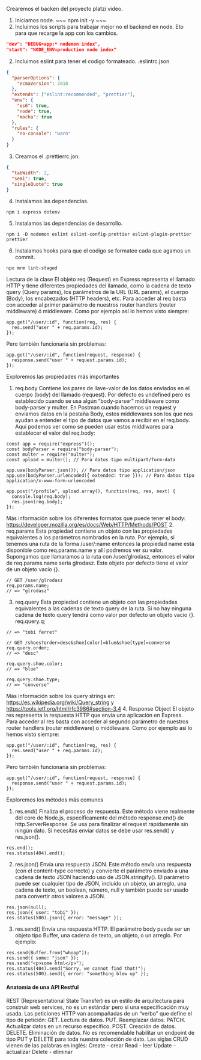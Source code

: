 Crearemos el backen del proyecto platzi video.
1. Iniciamos node. ~~~ npm init -y ~~~
2. Incluimos los scripts para trabajar mejor no el backend en node. Eto para que recarge la app con los cambios.
  ~~~json
  "dev": "DEBUG=app:* nodemon index",
  "start": "NODE_ENV=production node index"
  ~~~
2. Incluimos eslint para tener el codigo formateado.
  .eslintrc.json
  ~~~json
  {
    "parserOptions": {
      "ecmaVersion": 2018
    },
    "extends": ["eslint:recommended", "prettier"],
    "env": {
      "es6": true,
      "node": true,
      "mocha": true
    },
    "rules": {
      "no-console": "warn"
    }
  }
  ~~~
3. Creamos el .prettierrc.jon.
  ~~~json
  {
    "tabWidth": 2,
    "semi": true,
    "singleQuote": true
  }
  ~~~
4. Instalamos las dependencias.
  ~~~
  npm i express dotenv
  ~~~
5. Instalamos las dependencias de desarrollo.
  ~~~
  npm i -D nodemon eslint eslint-config-prettier eslint-plugin-prettier prettier
  ~~~
6. Instalamos hooks para que el codigo se formatee cada que agamos un commit.
  ~~~
  npx mrm lint-staged
  ~~~
Lectura de la clase
El objeto req (Request) en Express representa el llamado HTTP y tiene diferentes propiedades del llamado, como la cadena de texto query (Query params), los parámetros de la URL (URL params), el cuerpo (Body), los encabezados (HTTP headers), etc.
Para acceder al req basta con acceder al primer parámetro de nuestros router handlers (router middleware) ó middleware.
Como por ejemplo así lo hemos visto siempre:
~~~
app.get("/user/:id", function(req, res) {
  res.send("user " + req.params.id);
});
~~~
Pero también funcionaria sin problemas:
~~~
app.get("/user/:id", function(request, response) {
  response.send("user " + request.params.id);
});
~~~
Exploremos las propiedades más importantes
1. req.body
Contiene los pares de llave-valor de los datos enviados en el cuerpo (body) del llamado (request). Por defecto es undefined pero es establecido cuando se usa algún “body-parser” middleware como body-parser y multer.
En Postman cuando hacemos un request y enviamos datos en la pestaña Body, estos middlewares son los que nos ayudan a entender el tipo de datos que vamos a recibir en el req.body.
Aquí podemos ver como se pueden usar estos middlwares para establecer el valor del req.body:
~~~
const app = require("express")();
const bodyParser = require("body-parser");
const multer = require("multer");
const upload = multer(); // Para datos tipo multipart/form-data

app.use(bodyParser.json()); // Para datos tipo application/json
app.use(bodyParser.urlencoded({ extended: true })); // Para datos tipo application/x-www-form-urlencoded

app.post("/profile", upload.array(), function(req, res, next) {
  console.log(req.body);
  res.json(req.body);
});
~~~
Más información sobre los diferentes formatos que puede tener el body: https://developer.mozilla.org/es/docs/Web/HTTP/Methods/POST
2. req.params
Esta propiedad contiene un objeto con las propiedades equivalentes a los parámetros nombrados en la ruta. Por ejemplo, si tenemos una ruta de la forma /user/:name entonces la propiedad name está disponible como req.params.name y allí podremos ver su valor. Supongamos que llamaramos a la ruta con /user/glrodasz, entonces el valor de req.params.name sería glrodasz. Este objeto por defecto tiene el valor de un objeto vacío {}.
~~~
// GET /user/glrodasz
req.params.name;
// => "glrodasz"
~~~
3. req.query
Esta propiedad contiene un objeto con las propiedades equivalentes a las cadenas de texto query de la ruta. Si no hay ninguna cadena de texto query tendrá como valor por defecto un objeto vacío {}.
req.query.q;
~~~
// => "tobi ferret"

// GET /shoes?order=desc&shoe[color]=blue&shoe[type]=converse
req.query.order;
// => "desc"

req.query.shoe.color;
// => "blue"

req.query.shoe.type;
// => "converse"
~~~
Más información sobre los query strings en: https://es.wikipedia.org/wiki/Query_string y https://tools.ietf.org/html/rfc3986#section-3.4
4. Response Object
El objeto res representa la respuesta HTTP que envía una aplicación en Express.
Para acceder al res basta con acceder al segundo parámetro de nuestros router handlers (router middleware) o middleware.
Como por ejemplo así lo hemos visto siempre:
~~~
app.get("/user/:id", function(req, res) {
  res.send("user " + req.params.id);
});
~~~
Pero también funcionaría sin problemas:
~~~
app.get("/user/:id", function(request, response) {
  response.send("user " + request.params.id);
});
~~~
Exploremos los métodos más comunes
1. res.end()
Finaliza el proceso de respuesta. Este método viene realmente del core de Node.js, específicamente del método response.end() de http.ServerResponse.
Se usa para finalizar el request rápidamente sin ningún dato. Si necesitas enviar datos se debe usar res.send() y res.json().
~~~
res.end();
res.status(404).end();
~~~
2. res.json()
Envía una respuesta JSON. Este método envía una respuesta (con el content-type correcto) y convierte el parámetro enviado a una cadena de texto JSON haciendo uso de JSON.stringify().
El parámetro puede ser cualquier tipo de JSON, incluido un objeto, un arreglo, una cadena de texto, un boolean, número, null y también puede ser usado para convertir otros valores a JSON.
~~~
res.json(null);
res.json({ user: "tobi" });
res.status(500).json({ error: "message" });
~~~
3. res.send()
Envía una respuesta HTTP. El parámetro body puede ser un objeto tipo Buffer, una cadena de texto, un objeto, o un arreglo. Por ejemplo:
~~~
res.send(Buffer.from("whoop"));
res.send({ some: "json" });
res.send("<p>some html</p>");
res.status(404).send("Sorry, we cannot find that!");
res.status(500).send({ error: "something blew up" });
~~~
#### Anatomia de una API Restful
REST (Representational State Transfer) es un estilo de arquitectura para construir web services, no es un estándar pero si una especificación muy usada.
Las peticiones HTTP van acompañadas de un “verbo” que define el tipo de petición:
GET. Lectura de datos.
PUT. Reemplazar datos.
PATCH. Actualizar datos en un recurso específico.
POST. Creación de datos.
DELETE. Eliminación de datos.
No es recomendable habilitar un endpoint de tipo PUT y DELETE para toda nuestra colección de dato.
Las siglas CRUD vienen de las palabras en inglés:
Create - crear
Read - leer
Update - actualizar
Delete - eliminar